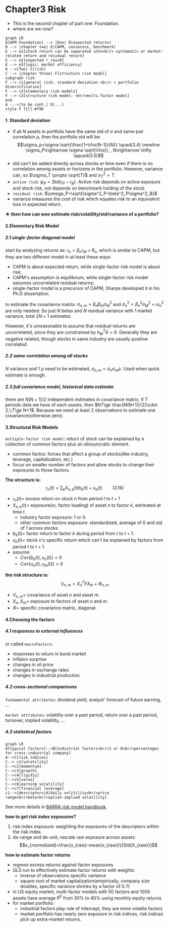 Chapter3 Risk
====
+ This is the second chapter of part one: Foundation.
+ where are we now?

```mermaid
graph LR
A[APM Foundation] --> |One| B(expected returns)
B --> |chapter two| E(CAPM, consensus, benchmark)
E --> e1[stock return can be separated into<br/> systematic or market-related return and residual return]
E --> e2[expected r_res=0]
E --> e3[logic: market efficiency]
A -->|Two| C(risk)
C --> |chapter three| F[structure risk model]
subgraph risk
F --> c1[general risk: standard deviation <br/> + portfolio diversification]
F --> c2[elementary risk models]
F --> c3[structure risk model: <br/>multi-factor model]
end
A -.->|to be cont.| D(...)
style F fill:#f96
```

#### 1. Standard deviation
+ if all $N$ assets in portfolio have the same std of $\sigma$ and same pair correlation $\rho$, then the portfolio std will be:
$$\sigma_p=\sigma \sqrt{\frac{1+\rho(N-1)}{N}} \quad(3.4) \newline \sigma_P\rightarrow \sigma \sqrt{\rho}\; , N\rightarrow \infty \qquad(3.5)$$
+ std can't be added directly across stocks or time even if there is no correlation among assets or horizons in the portfolio. However, variance can, so $\sigma_T \propto \sqrt{T}$ and $\sigma^2_T \propto T$.
+ `active risk`: $\psi_P=Std\{r_P-r_B\}$. Active risk depends on active exposure and stock risk, not depends on benchmark holding of the stock.
+ `residual risk`: $\omega_P=\sqrt{\sigma^2_P-\beta^2_P\sigma^2_B}$
+ variance measures the cost of risk which equates risk to an *equivalent* loss in expected return.

**$\bigstar$ then how can wee estimate risk/volatility/std/variance of a portfolio?**

#### 2.Elementary Risk Model
##### 2.1 single-factor diagonal model
start by analyzing returns as: $r_n=\beta_nr_M+\theta_n$, which is similar to CAPM, but they are two different model in at least these ways:
+ CAPM is about expected return, while single-factor risk model is about risk;
+ CAPM's assumption is equilibrium, while single-factor risk model assumes uncorrelated residual returns;
+ single-factor model is a precursor of CAPM, Sharpe developed it in his Ph.D dissertation.

to estimate the covariance matrix:
$\sigma_{n,m}=\beta_n\beta_m\sigma^2_M$ and $\sigma^2_n=\beta^2_n\sigma^2_M+\omega^2_n$ are only needed. So just $N$ betas and $N$ residual variance with 1 market variance, total $2N+1$ estimates.

However, it's unreasonable to assume that residual returns are uncorrelated, since they are constrained by $h^T_M\theta=0$. Generally they are negative related, though stocks in same industry are usually positive correlated.

##### 2.2 same correlation among all stocks
$N$ variance and 1 $\rho$ need to be estimated, $\sigma_{n,m}=\sigma_n \sigma_m \rho$. Used when quick estimate is enough.

##### 2.3 full covariance model, historical data estimate
there are $N(N+1)/2$ independent estimates in covariance matrix, if $T$ periods data we have of each assets, then $NT\ge \frac{N(N+1)}{2}\cdot 2,\;T\ge N+1$. Because we need at least 2 observations to estimate one covariance(otherwise zero).

#### 3.Structural Risk Models
`multiple-factor risk model`: return of stock can be explained by a collection of common factors plus an idiosyncratic element.
+ common factos: forces that affect a group of stocks(like industry, leverage, capitalization, etc.)
+ focus on smaller number of factors and allow stocks to change their exposures to those factors.

**The structure is:**
$$r_n(t)=\sum_k{X_{n,k}(t)b_k(t)+u_n(t)} \qquad (3.16)$$
+ $r_n(t)=$ excess return on stock $n$ from period $t$ to $t+1$
+ $X_{n,k}(t)=$ exposure(or, factor loading) of asset $n$ to factor $k$, estimated at time $t$.
  - industry factor exposure: 1 or 0.
  - other common factors exposure: standardized, average of 0 and std of 1 across stocks.
+ $b_k(t)=$ factor return to factor $k$ during period from $t$ to $t+1$.
+ $u_n(t)=$ stock $n$'s specific return which can't be explained by factors from period $t$ to $t+1$.
+ assume:
  - $Cov\{b_k(t), u_n(t)\}=0$
  - $Cov\{u_n(t), u_m(t)\}=0$

**the risk structure is:**
$$V_{n,m}=X^T_nFX_m+\Theta_{n,m}$$
+ $V_{n,m}=$ covariance of asset $n$ and asset $m$.
+ $X_n, X_m=$ exposure to factors of asset $n$ and $m$.
+ $\Theta=$ specific covariance matrix, diagonal.

#### 4.Choosing the factors
##### 4.1 responses to external influences
or called `macrofactors`:
+ responses to return in bond market
+ inflaion surprise
+ changes in oil price
+ changes in exchange rates
+ changes in industrial production

##### 4.2 cross-sectional comparisons
`fundamental attributes`: dividend yield, analyst' forecast of future earning, ...

`market attributes`: volatility over a past period, return over a past period, turnover, implied volatility, ...

##### 4.3 statistical factors
```mermaid
graph LR
A[typical factors]-->B[industrial factors<br/>1 or 0<br/>percentages for cross-industrial company]
A-->C[risk indices]
C--> c1[volatility]
C-->c2[momentum]
C-->c3[growth]
C-->c4[liqidiy]
C-->c5[value]
C-->c6[earning volatility]
C-->c7[financial leverage]
c1-->|descriptors|d[daily volitility<br/>price range<br/>beta<br/>option-implied volatility]
```
See more details in [BARRA risk model handbook](barra_handbook_US.pdf).

**how to get risk index exposures?**
1. risk index exposure: weighting the exposures of the descriptors within the risk index.
2. de-range and de-unit, rescale raw exposure across assets:
$$x_{normalized}=\frac{x_{raw}-mean(x_{raw})}{Std(X_{raw})}$$

**how to estimate factor returns**
+ regress excess returns against factor exposures
+ GLS run to effectively estimate factor returns with weights:
  - inverse of observations specific variance
  - square root of market capitalization(empirically, company size doubles, specific variance shrinks by a factor of 0.7)
+ in US equity market, multi-factor models with 50 factors and 1000 assets have average $R^2$ from 30% to 40% using monthly equity returns.
+ for market portfolio:
  - industrial factors play role of intercept, they are more volatile factors
  - market portfolio has nearly zero exposure in risk indices, risk indices pick up extra-market returns.
